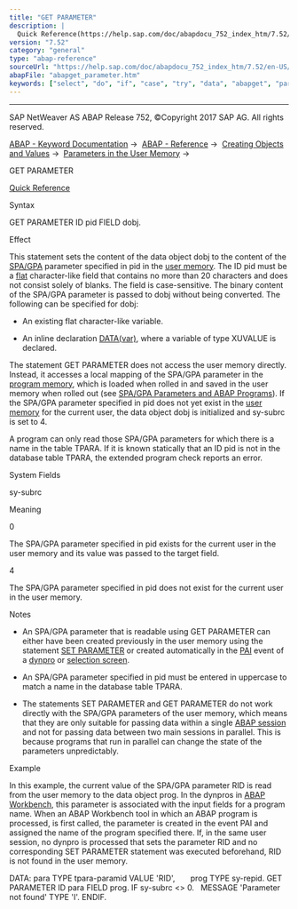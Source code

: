 ```yaml
---
title: "GET PARAMETER"
description: |
  Quick Reference(https://help.sap.com/doc/abapdocu_752_index_htm/7.52/en-US/abapget_parameter_shortref.htm) Syntax GET PARAMETER ID pid FIELD dobj. Effect This statement sets the content of the data object dobj to the content of the SPA/GPA(https://help.sap.com/doc/abapdocu_752_index_htm/7.52/en-
version: "7.52"
category: "general"
type: "abap-reference"
sourceUrl: "https://help.sap.com/doc/abapdocu_752_index_htm/7.52/en-US/abapget_parameter.htm"
abapFile: "abapget_parameter.htm"
keywords: ["select", "do", "if", "case", "try", "data", "abapget", "parameter"]
---
```


* * *

SAP NetWeaver AS ABAP Release 752, ©Copyright 2017 SAP AG. All rights reserved.

[ABAP - Keyword Documentation](https://help.sap.com/doc/abapdocu_752_index_htm/7.52/en-US/abenabap.htm) →  [ABAP - Reference](https://help.sap.com/doc/abapdocu_752_index_htm/7.52/en-US/abenabap_reference.htm) →  [Creating Objects and Values](https://help.sap.com/doc/abapdocu_752_index_htm/7.52/en-US/abencreate_objects.htm) →  [Parameters in the User Memory](https://help.sap.com/doc/abapdocu_752_index_htm/7.52/en-US/abenmemory.htm) → 

GET PARAMETER

[Quick Reference](https://help.sap.com/doc/abapdocu_752_index_htm/7.52/en-US/abapget_parameter_shortref.htm)

Syntax

GET PARAMETER ID pid FIELD dobj.

Effect

This statement sets the content of the data object dobj to the content of the [SPA/GPA](https://help.sap.com/doc/abapdocu_752_index_htm/7.52/en-US/abenspa_gpa_parameter_1_glosry.htm "Glossary Entry") parameter specified in pid in the [user memory](https://help.sap.com/doc/abapdocu_752_index_htm/7.52/en-US/abenuser_memory_glosry.htm "Glossary Entry"). The ID pid must be a [flat](https://help.sap.com/doc/abapdocu_752_index_htm/7.52/en-US/abenflat_glosry.htm "Glossary Entry") character-like field that contains no more than 20 characters and does not consist solely of blanks. The field is case-sensitive. The binary content of the SPA/GPA parameter is passed to dobj without being converted. The following can be specified for dobj:

-   An existing flat character-like variable.
    
-   An inline declaration [DATA(var)](https://help.sap.com/doc/abapdocu_752_index_htm/7.52/en-US/abendata_inline.htm), where a variable of type XUVALUE is declared.
    

The statement GET PARAMETER does not access the user memory directly. Instead, it accesses a local mapping of the SPA/GPA parameter in the [program memory](https://help.sap.com/doc/abapdocu_752_index_htm/7.52/en-US/abenroll_area_glosry.htm "Glossary Entry"), which is loaded when rolled in and saved in the user memory when rolled out (see [SPA/GPA Parameters and ABAP Programs](https://help.sap.com/doc/abapdocu_752_index_htm/7.52/en-US/abenmemory.htm)). If the SPA/GPA parameter specified in pid does not yet exist in the [user memory](https://help.sap.com/doc/abapdocu_752_index_htm/7.52/en-US/abenuser_memory_glosry.htm "Glossary Entry") for the current user, the data object dobj is initialized and sy-subrc is set to 4.

A program can only read those SPA/GPA parameters for which there is a name in the table TPARA. If it is known statically that an ID pid is not in the database table TPARA, the extended program check reports an error.

System Fields

sy-subrc

Meaning

0

The SPA/GPA parameter specified in pid exists for the current user in the user memory and its value was passed to the target field.

4

The SPA/GPA parameter specified in pid does not exist for the current user in the user memory.

Notes

-   An SPA/GPA parameter that is readable using GET PARAMETER can either have been created previously in the user memory using the statement [SET PARAMETER](https://help.sap.com/doc/abapdocu_752_index_htm/7.52/en-US/abapset_parameter.htm) or created automatically in the [PAI](https://help.sap.com/doc/abapdocu_752_index_htm/7.52/en-US/abenpai_glosry.htm "Glossary Entry") event of a [dynpro](https://help.sap.com/doc/abapdocu_752_index_htm/7.52/en-US/abendynpro_glosry.htm "Glossary Entry") or [selection screen](https://help.sap.com/doc/abapdocu_752_index_htm/7.52/en-US/abenselection_screen_glosry.htm "Glossary Entry").
    
-   An SPA/GPA parameter specified in pid must be entered in uppercase to match a name in the database table TPARA.
    
-   The statements SET PARAMETER and GET PARAMETER do not work directly with the SPA/GPA parameters of the user memory, which means that they are only suitable for passing data within a single [ABAP session](https://help.sap.com/doc/abapdocu_752_index_htm/7.52/en-US/abenmain_session_glosry.htm "Glossary Entry") and not for passing data between two main sessions in parallel. This is because programs that run in parallel can change the state of the parameters unpredictably.
    

Example

In this example, the current value of the SPA/GPA parameter RID is read from the user memory to the data object prog. In the dynpros in [ABAP Workbench](https://help.sap.com/doc/abapdocu_752_index_htm/7.52/en-US/abenabap_workbench_glosry.htm "Glossary Entry"), this parameter is associated with the input fields for a program name. When an ABAP Workbench tool in which an ABAP program is processed, is first called, the parameter is created in the event PAI and assigned the name of the program specified there. If, in the same user session, no dynpro is processed that sets the parameter RID and no corresponding SET PARAMETER statement was executed beforehand, RID is not found in the user memory.

DATA: para TYPE tpara-paramid VALUE 'RID',
      prog TYPE sy-repid.
GET PARAMETER ID para FIELD prog.
IF sy-subrc <> 0.
  MESSAGE 'Parameter not found' TYPE 'I'.
ENDIF.